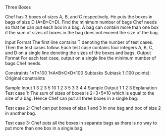 Three Boxes

Chef has 3 boxes of sizes A, B, and C respectively. He puts the boxes in bags of size D (A≤B≤C≤D). Find the minimum number of bags Chef needs so that he can put each box in a bag. A bag can contain more than one box if the sum of sizes of boxes in the bag does not exceed the size of the bag.

Input Format
The first line contains T denoting the number of test cases. Then the test cases follow.
Each test case contains four integers A, B, C, and D on a single line denoting the sizes of the boxes and bags.
Output Format
For each test case, output on a single line the minimum number of bags Chef needs.

Constraints
1≤T≤100
1≤A≤B≤C≤D≤100
Subtasks
Subtask 1 (100 points): Original constraints

Sample Input 1 
3
2 3 5 10
1 2 3 5
3 3 4 4
Sample Output 1 
1
2
3
Explanation
Test case 1: The sum of sizes of boxes is 2+3+5=10 which is equal to the size of a bag. Hence Chef can put all three boxes in a single bag.

Test case 2: Chef can put boxes of size 1 and 3 in one bag and box of size 2 in another bag.

Test case 3: Chef puts all the boxes in separate bags as there is no way to put more than one box in a single bag.

